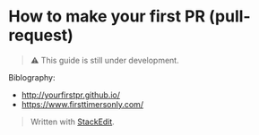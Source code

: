 # How to make your first PR (pull-request)

> :warning: This guide is still under development.

Biblography:
 - http://yourfirstpr.github.io/
 - https://www.firsttimersonly.com/

> Written with [StackEdit](https://stackedit.io/).
<!--stackedit_data:
eyJoaXN0b3J5IjpbNTUyOTM5MzQ2XX0=
-->